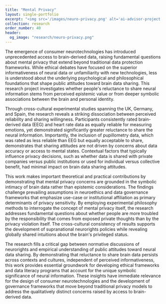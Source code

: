 ```yaml
---
title: "Mental Privacy"
layout: single-portfolio
excerpt: "<img src='/images/neuro-privacy.png' alt='ai-advisor-project'>"
collection: research
order_number: 40
header: 
  og_image: "research/neuro-privacy.png"
---
```


The emergence of consumer neurotechnologies has introduced unprecedented access to brain-derived data, raising fundamental questions about mental privacy that extend beyond traditional data protection frameworks. While ethical debates have focused on the superior informativeness of neural data or unfamiliarity with new technologies, less is understood about the underlying psychological and philosophical foundations that shape public attitudes toward brain data sharing. This research project investigates whether people's reluctance to share neural information stems from perceived epistemic value or from deeper symbolic associations between the brain and personal identity.

Through cross-cultural experimental studies spanning the UK, Germany, and Spain, the research reveals a striking dissociation between perceived reliability and sharing willingness. Participants consistently rated brain-derived data (EEG) and heart rate data as equally reliable for measuring emotions, yet demonstrated significantly greater reluctance to share the neural information. Importantly, the inclusion of pupillometry data, which was rated as less reliable than EEG but equally acceptable to share, demonstrates that sharing attitudes are not driven by concerns about data accuracy or access to mental states. Contextual factors that typically influence privacy decisions, such as whether data is shared with private companies versus public institutions or used for individual versus collective benefit, had minimal impact on brain data sharing attitudes.

This work makes important theoretical and practical contributions by demonstrating that mental privacy concerns are grounded in the symbolic intimacy of brain data rather than epistemic considerations. The findings challenge prevailing assumptions in neuroethics and data governance frameworks that emphasize use-case or institutional affiliation as primary determinants of privacy sensitivity. By employing experimental philosophy methods to interrogate the concept of mental privacy itself, the research addresses fundamental questions about whether people are more troubled by the responsibility that comes from exposed private thoughts than by the privacy violation itself. The cross-cultural consistency of results supports the development of supranational neurorights policies while revealing globally shared intuitions about the brain's privileged status.

The research fills a critical gap between normative discussions of neurorights and empirical understanding of public attitudes toward neural data sharing. By demonstrating that reluctance to share brain data persists across contexts and cultures, independent of perceived informativeness, this work provides essential groundwork for developing ethical frameworks and data literacy programs that account for the unique symbolic significance of neural information. These insights have immediate relevance for the design of consumer neurotechnologies and the development of governance frameworks that move beyond traditional privacy models to address the qualitatively distinct concerns raised by access to brain-derived data.

